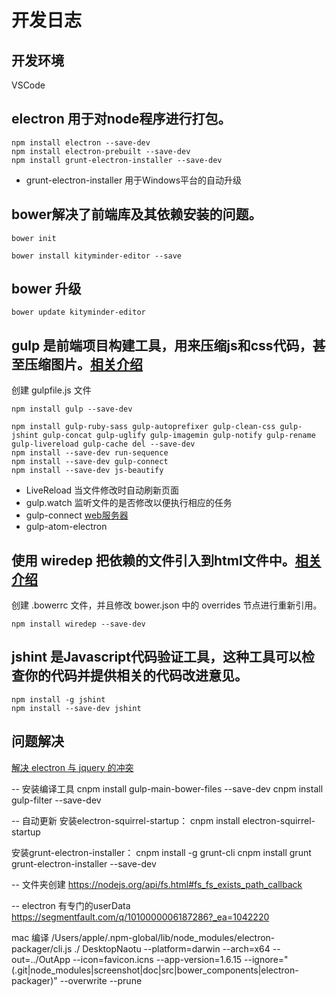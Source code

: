 # 开发日志

## 开发环境
VSCode


## electron 用于对node程序进行打包。
```
npm install electron --save-dev
npm install electron-prebuilt --save-dev
npm install grunt-electron-installer --save-dev
```
- grunt-electron-installer 用于Windows平台的自动升级


## bower解决了前端库及其依赖安装的问题。
``` bower
bower init

bower install kityminder-editor --save
```

## bower 升级
``` bower
bower update kityminder-editor
```


## gulp 是前端项目构建工具，用来压缩js和css代码，甚至压缩图片。[相关介绍](http://markpop.github.io/2014/09/17/Gulp入门教程)
创建 gulpfile.js 文件
```
npm install gulp --save-dev

npm install gulp-ruby-sass gulp-autoprefixer gulp-clean-css gulp-jshint gulp-concat gulp-uglify gulp-imagemin gulp-notify gulp-rename gulp-livereload gulp-cache del --save-dev
npm install --save-dev run-sequence
npm install --save-dev gulp-connect
npm install --save-dev js-beautify
```
- LiveReload 当文件修改时自动刷新页面
- gulp.watch 监听文件的是否修改以便执行相应的任务
- gulp-connect [web服务器](https://github.com/AveVlad/gulp-connect/)
- gulp-atom-electron 


## 使用 wiredep 把依赖的文件引入到html文件中。[相关介绍](http://www.tuicool.com/articles/2qQbMnN)
创建 .bowerrc 文件，并且修改 bower.json 中的 overrides 节点进行重新引用。
```
npm install wiredep --save-dev
```


## jshint 是Javascript代码验证工具，这种工具可以检查你的代码并提供相关的代码改进意见。
``` 
npm install -g jshint
npm install --save-dev jshint
``` 



## 问题解决
[解决 electron 与 jquery 的冲突](http://stackoverflow.com/questions/30271011/electron-jquery-errors)


-- 安装编译工具
cnpm install gulp-main-bower-files --save-dev
cnpm install gulp-filter --save-dev

-- 自动更新
安装electron-squirrel-startup：
cnpm install electron-squirrel-startup

安装grunt-electron-installer：
cnpm install -g grunt-cli
cnpm install grunt grunt-electron-installer --save-dev

-- 文件夹创建
https://nodejs.org/api/fs.html#fs_fs_exists_path_callback

-- electron 有专门的userData
https://segmentfault.com/q/1010000006187286?_ea=1042220

mac 编译
/Users/apple/.npm-global/lib/node_modules/electron-packager/cli.js ./ DesktopNaotu --platform=darwin --arch=x64 --out=../OutApp --icon=favicon.icns --app-version=1.6.15 --ignore="(.git|node_modules|screenshot|doc|src|bower_components|electron-packager)" --overwrite --prune